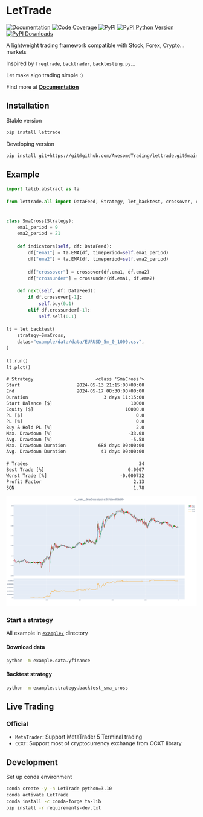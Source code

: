 # LetTrade

[![Documentation](https://img.shields.io/badge/docs-lettrade-708FCC.svg?style=for-the-badge)](https://AwesomeTrading.github.io/lettrade/)
[![Code Coverage](https://img.shields.io/codecov/c/gh/AwesomeTrading/lettrade.svg?style=for-the-badge)](https://codecov.io/gh/AwesomeTrading/lettrade)
[![PyPI](https://img.shields.io/pypi/v/lettrade.svg?color=blue&style=for-the-badge)](https://pypi.org/project/lettrade)
[![PyPI Python Version](https://img.shields.io/pypi/pyversions/lettrade.svg?color=skyblue&style=for-the-badge)](https://pypi.org/project/lettrade)
[![PyPI Downloads](https://img.shields.io/pypi/dd/lettrade.svg?color=skyblue&style=for-the-badge)](https://pypi.org/project/lettrade)

A lightweight trading framework compatible with Stock, Forex, Crypto... markets

Inspired by `freqtrade`, `backtrader`, `backtesting.py`...

Let make algo trading simple :)

Find more at [**Documentation**](https://awesometrading.github.io/lettrade/)

## Installation

Stable version

```sh
pip install lettrade
```

Developing version

```sh
pip install git+https://git@github.com/AwesomeTrading/lettrade.git@main
```

## Example

```python
import talib.abstract as ta

from lettrade.all import DataFeed, Strategy, let_backtest, crossover, crossunder


class SmaCross(Strategy):
    ema1_period = 9
    ema2_period = 21

    def indicators(self, df: DataFeed):
        df["ema1"] = ta.EMA(df, timeperiod=self.ema1_period)
        df["ema2"] = ta.EMA(df, timeperiod=self.ema2_period)

        df["crossover"] = crossover(df.ema1, df.ema2)
        df["crossunder"] = crossunder(df.ema1, df.ema2)

    def next(self, df: DataFeed):
        if df.crossover[-1]:
            self.buy(0.1)
        elif df.crossunder[-1]:
            self.sell(0.1)

lt = let_backtest(
    strategy=SmaCross,
    datas="example/data/data/EURUSD_5m_0_1000.csv",
)

lt.run()
lt.plot()
```

```text
# Strategy                       <class 'SmaCross'>
Start                     2024-05-13 21:15:00+00:00
End                       2024-05-17 08:30:00+00:00
Duration                            3 days 11:15:00
Start Balance [$]                             10000
Equity [$]                                  10000.0
PL [$]                                          0.0
PL [%]                                          0.0
Buy & Hold PL [%]                               2.0
Max. Drawdown [%]                            -33.08
Avg. Drawdown [%]                             -5.58
Max. Drawdown Duration            688 days 00:00:00
Avg. Drawdown Duration             41 days 00:00:00
                                                   
# Trades                                         34
Best Trade [%]                               0.0007
Worst Trade [%]                           -0.000732
Profit Factor                                  2.13
SQN                                            1.78
```

![Plot](https://raw.githubusercontent.com/AwesomeTrading/lettrade/main/docs/image/plot.png)

### Start a strategy

All example in [`example/`](https://github.com/AwesomeTrading/lettrade/tree/main/example) directory

#### Download data

```bash
python -m example.data.yfinance
```

#### Backtest strategy

```bash exec="true" source="above" result="ansi"
python -m example.strategy.backtest_sma_cross
```

## Live Trading

### Official

- `MetaTrader`: Support MetaTrader 5 Terminal trading
- `CCXT`: Support most of cryptocurrency exchange from CCXT library

## Development

Set up conda environment

```sh
conda create -y -n LetTrade python=3.10
conda activate LetTrade
conda install -c conda-forge ta-lib
pip install -r requirements-dev.txt
```
